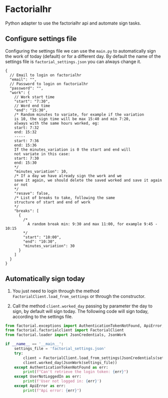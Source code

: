 # Factorialhr
Python adapter to use the factorialhr api and automate
sign tasks.

## Configure settings file
Configuring the settings file we can use the `main.py`
to automatically sign the work of today (default) 
or for a different day.
By default the name of the settings file is
`factorial_settings.json` you can always change it.
```json5
{
  // Email to login on factorialhr
  "email": "",
  // Password to login on factorialhr
  "password": "",
  "work": {
    // Work start time
    "start": "7:30",
    // Word end time
    "end": "15:30",
    /* Random minutes to variate, for example if the variation
    is 10, the sign time will be max 15:40 and min 7:20,
    always with the same hours worked, eg:
    start: 7:32
    end: 15:32
    -----
    start: 7:36
    end: 15:36
    If the minutes_variation is 0 the start and end will
    not variate in this case:
    start: 7:30
    end: 15:30
    */
    "minutes_variation": 10,
    /* If a day we have already sign the work and we
    save it again, we should delete the saved worked and save it again
    or not
    */
    "resave": false,
    /* List of breaks to take, following the same
    structure of start and end of work
    */
    "breaks": [
      {
        /*
          A random break min: 9:30 and max 11:00, for example 9:45 - 10:15
        */
        "start": "10:00",
        "end": "10:30",
        "minutes_variation": 30
      }
    ]
  }
}
```

## Automatically sign today
1. You just need to login through the method
`FactorialClient.load_from_settings` or through the
constructor.

2. Call the method `client.worked_day` passing by
parameter the day to sign, by default will sign today. The
following code will sign today, according to the
settings file.

```python
from factorial.exceptions import AuthenticationTokenNotFound, ApiError, UserNotLoggedIn
from factorial.factorialclient import FactorialClient
from factorial.loader import JsonCredentials, JsonWork

if __name__ == '__main__':
    settings_file = 'factorial_settings.json'
    try:
        client = FactorialClient.load_from_settings(JsonCredentials(settings_file))
        client.worked_day(JsonWork(settings_file))
    except AuthenticationTokenNotFound as err:
        print(f"Can't retrieve the login token: {err}")
    except UserNotLoggedIn as err:
        print(f'User not logged in: {err}')
    except ApiError as err:
        print(f"Api error: {err}")

```

